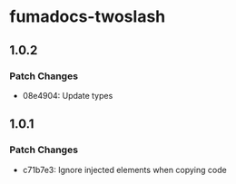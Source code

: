 # fumadocs-twoslash

## 1.0.2

### Patch Changes

- 08e4904: Update types

## 1.0.1

### Patch Changes

- c71b7e3: Ignore injected elements when copying code
